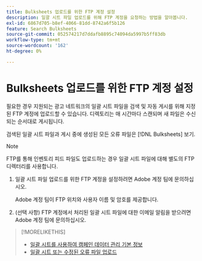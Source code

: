```yaml
---
title: Bulksheets 업로드를 위한 FTP 계정 설정
description: 일괄 시트 파일 업로드를 위해 FTP 계정을 요청하는 방법을 알아봅니다.
exl-id: 6867d705-b8ef-4066-81dd-8742a6f5b126
feature: Search Bulksheets
source-git-commit: 052574217d7ddafb8895c74094da5997b5ff83db
workflow-type: tm+mt
source-wordcount: '162'
ht-degree: 0%

---
```


# Bulksheets 업로드를 위한 FTP 계정 설정

필요한 경우 지원되는 광고 네트워크의 일괄 시트 파일을 검색 및 자동 게시를 위해 지정된 FTP 계정에 업로드할 수 있습니다. 디렉토리는 매 시간마다 스캔되며 새 파일은 수신되는 순서대로 게시됩니다.

검색된 일괄 시트 파일과 게시 중에 생성된 모든 오류 파일은 [!DNL Bulksheets] 보기.

>[!NOTE]
>
>FTP를 통해 인벤토리 피드 파일도 업로드하는 경우 일괄 시트 파일에 대해 별도의 FTP 디렉터리를 사용합니다.

1. 일괄 시트 파일 업로드를 위한 FTP 계정을 설정하려면 Adobe 계정 팀에 문의하십시오.

   Adobe 계정 팀이 FTP 위치와 사용자 이름 및 암호를 제공합니다.

1. (선택 사항) FTP 계정에서 처리된 일괄 시트 파일에 대한 이메일 알림을 받으려면 Adobe 계정 팀에 문의하십시오.

>[!MORELIKETHIS]
>
>* [일괄 시트를 사용하여 캠페인 데이터 관리 기본 정보](bulksheet-about.md)
>* [일괄 시트 또는 수정된 오류 파일 업로드](bulksheet-upload.md)
